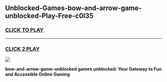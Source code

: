 
## Unblocked-Games-bow-and-arrow-game-unblocked-Play-Free-c0l35
<h3>
<a href="https://premium76.site?title=bow-and-arrow-game-unblocked&ref=21A">CLICK TO PLAY</a></h3>
<hr>

<h3>
<a href="https://premium76.site?title=bow-and-arrow-game-unblocked&ref=21A">CLICK 2 PLAY</a>
  
</h3>

<a href="https://premium76.site?title=bow-and-arrow-game-unblocked&ref=21A"><img src="https://clearcache.store/games.png"></a>


**bow-and-arrow-game-unblocked games unblocked: Your Gateway to Fun and Accessible Online Gaming**
